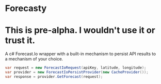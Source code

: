 # Forecasty

# This is pre-alpha. I wouldn't use it or trust it.

A c# Forecast.Io wrapper with a built-in mechanism to persist API results to a mechanism of your choice.

```c#
var request = new ForecastIoRequest(apiKey, latitude, longitude);
var provider = new ForecastIoPersistProvider(new CacheProvider());
var response = provider.GetForecast(request);
